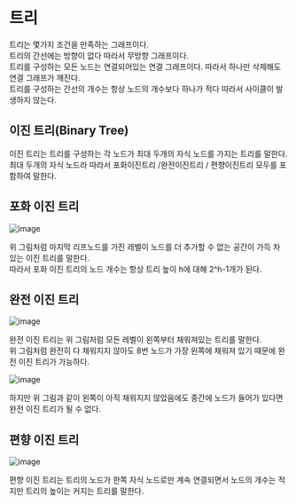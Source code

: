 # 트리
트리는 몇가지 조건을 만족하는 그래프이다.   
트리의 간선에는 방향이 없다 따라서 무방향 그래프이다.   
트리를 구성하는 모든 노드는 연결되어있는 연결 그래프이다. 따라서 하나만 삭제해도 연결 그래프가 깨진다.    
트리를 구성하는 간선의 개수는 항상 노드의 개수보다 하나가 적다 따라서 사이클이 발생하지 않는다.   

## 이진 트리(Binary Tree)   
이진 트리는 트리를 구성하는 각 노드가 최대 두개의 자식 노드를 가지는 트리를 말한다.   
최대 두개의 자식 노드라 따라서 포화이진트리 /완전이진트리 / 편향이진트리 모두를 포함하여 말한다.   

## 포화 이진 트리   
   
![image](https://github.com/ww5702/Swift_Coding_Test/assets/60501045/3fa3fff2-3d5e-4948-8462-faaa3fcc34a3)   
   
위 그림처럼 마지막 리프노드를 가진 레벨이 노드를 더 추가할 수 없는 공간이 가득 차 있는 이진 트리를 말한다.   
따라서 포화 이진 트리의 노드 개수는 항상 트리 높이 h에 대해 2^h-1개가 된다.   
   
## 완전 이진 트리
   
![image](https://github.com/ww5702/Swift_Coding_Test/assets/60501045/912d1514-ba06-4695-81b9-134ad5406a9a)   
   
완전 이진 트리는 위 그림처럼 모든 레벨이 왼쪽부터 채워져있는 트리를 말한다.   
위 그림처럼 완전히 다 채워지지 않아도 8번 노드가 가장 왼쪽에 채워져 있기 때문에 완전 이진 트리가 가능하다.   
   

![image](https://github.com/ww5702/Swift_Coding_Test/assets/60501045/a9342591-1321-4d1c-aa2c-e7ddf92686b3)   
   
하지만 위 그림과 같이 왼쪽이 아직 채워지지 않았음에도 중간에 노드가 들어가 있다면 완전 이진 트리가 될 수 없다.   
   
## 편향 이진 트리
   
![image](https://github.com/ww5702/Swift_Coding_Test/assets/60501045/ab2c19fa-221a-476b-b96e-2c5e76ce146b)   
   
편향 이진 트리는 트리의 노드가 한쪽 자식 노드로만 계속 연결되면서 노드의 개수는 적지만 트리의 높이는 커지는 트리를 말한다.   
